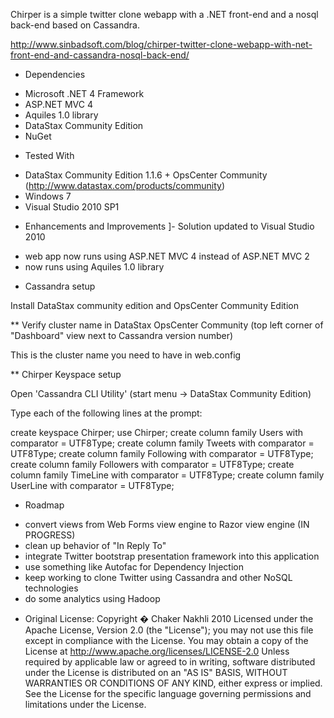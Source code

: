 Chirper is a simple twitter clone webapp with a .NET front-end and a nosql back-end based on Cassandra.

http://www.sinbadsoft.com/blog/chirper-twitter-clone-webapp-with-net-front-end-and-cassandra-nosql-back-end/

* Dependencies
- Microsoft .NET 4 Framework
- ASP.NET MVC 4
- Aquiles 1.0 library
- DataStax Community Edition
- NuGet

* Tested With
- DataStax Community Edition 1.1.6 + OpsCenter Community (http://www.datastax.com/products/community)
- Windows 7
- Visual Studio 2010 SP1

* Enhancements and Improvements
]- Solution updated to Visual Studio 2010
- web app now runs using ASP.NET MVC 4 instead of ASP.NET MVC 2
- now runs using Aquiles 1.0 library

* Cassandra setup

Install DataStax community edition and OpsCenter Community Edition

** Verify cluster name in DataStax OpsCenter Community (top left corner of "Dashboard" view next to Cassandra version number)

This is the cluster name you need to have in web.config

<aquilesConfiguration>
    <clusters>
      <add friendlyName="Test Cluster"> <!-- Cluster name from DataStax OpsCenter Community should match here -->
        <connection poolType="SIZECONTROLLEDPOOL" factoryType="FRAMED"/>
        <endpointManager type="ROUNDROBIN" defaultTimeout="6000">
          <cassandraEndpoints>
            <add address="localhost" port="9160"/>
          </cassandraEndpoints>
        </endpointManager>
      </add>
    </clusters>
  </aquilesConfiguration>

** Chirper Keyspace setup

Open 'Cassandra CLI Utility' (start menu -> DataStax Community Edition)

Type each of the following lines at the prompt:

create keyspace Chirper;
use Chirper;
create column family Users with comparator = UTF8Type;
create column family Tweets with comparator = UTF8Type;
create column family Following with comparator = UTF8Type;
create column family Followers with comparator = UTF8Type;
create column family TimeLine with comparator = UTF8Type;
create column family UserLine with comparator = UTF8Type;

* Roadmap

- convert views from Web Forms view engine to Razor view engine (IN PROGRESS)
- clean up behavior of "In Reply To"
- integrate Twitter bootstrap presentation framework into this application
- use something like Autofac for Dependency Injection
- keep working to clone Twitter using Cassandra and other NoSQL technologies
- do some analytics using Hadoop

* Original License: 
Copyright � Chaker Nakhli 2010
Licensed under the Apache License, Version 2.0 (the "License"); you may not use this file except in compliance with the
License. You may obtain a copy of the License at http://www.apache.org/licenses/LICENSE-2.0 Unless required by
applicable law or agreed to in writing, software distributed under the License is distributed on an "AS IS" BASIS,
WITHOUT WARRANTIES OR CONDITIONS OF ANY KIND, either express or implied. See the License for the specific language
governing permissions and limitations under the License. 
